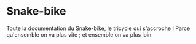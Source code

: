# Snake-bike
Toute la documentation du Snake-bike, le tricycle qui s'accroche ! Parce qu'ensemble on va plus vite ; et ensemble on va plus loin.
